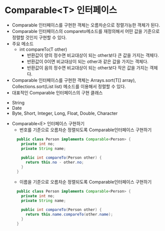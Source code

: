 # Comparable&lt;T&gt; 인터페이스
- Comparable 인터페이스를 구현한 객체는 오름차순으로 정렬가능한 객체가 된다.
- Comparable 인터페이스의 compareto메소드를 재정의해서 어떤 값을 기준으로 정렬할 것인지 구현할 수 있다.
- 주요 메소드
  + int compareTo(T other)
    * 반환값이 양의 정수면 비교대상이 되는 other보다 큰 값을 가지는 객체다.
    * 반환값이 0이면 비교대상이 되는 other과 같은 값을 가지는 객체다.
    * 반환값이 음의 정수면 비교대상이 되는 other보다 작은 값을 가지는 객체다.
- Comparable 인터페이스를 구현한 객체는 Arrays.sort(T[] array), Collections.sort(List<T> list) 메소드를 이용해서 정렬할 수 있다.
- 대표적인 Comparable 인터페이스의 구현 클래스
 + String
 + Date
 + Byte, Short, Integer, Long, Float, Double, Character
- Comparable&lt;E&gt; 인터페이스 구현하기
  + 번호를 기준으로 오름차순 정렬되도록 Comparable인터페이스 구현하기
  ```java
    public class Person implements Comparable<Person> {
      private int no;
      private String name;
      
      public int compareTo(Person other) {
        return this.no - other.no;
      }
    }
  ```
  + 이름을 기준으로 오름차순 정렬되도록 Comparable인터페이스 구현하기
  ```java
    public class Person implements Comparable<Person> {
      private int no;
      private String name;
      
      public int compareTo(Person other) {
        return this.name.compareTo(other.name);
      }
    }
  ```
